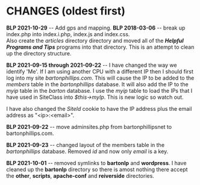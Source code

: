 # CHANGES (oldest first)
__BLP 2021-10-29__ -- Add gps and mapping.
__BLP 2018-03-06__ -- break up index.php into index.i.php, index.js and index.css.  
Also create the *articles* directory directory and moved all of the *__Helpful Programs and Tips__* 
programs into that directory. This is an attempt to clean up the directory structure.



__BLP 2021-09-15 through 2021-09-22__ -- I have changed the way we identify 'Me'. If I am using another CPU with a different IP then I should
first log into my site *bartonphillips.com*. This will cause the IP to be added to the *members* table in the *bartonphillips*
database. It will also add the IP to the *myip* table in the *barton* database. I use the *myip* table to load the IPs that I have
used in SiteClass into *$this->myIp*. This is new logic so watch out.

I have also changed the *SiteId* cookie to have the IP address plus the email address as "\<ip\>:\<email\>".

__BLP 2021-09-22__ -- move adminsites.php from bartonphillipsnet to bartonphillips.com.

__BLP 2021-09-23__ -- changed layout of the members table in the *bartonphillips* database. Removed *id* and now only *email* is a key.

__BLP 2021-10-01__ -- removed symlinks to __bartonlp__ and __wordpress__. I have cleaned up the __bartonlp__ directory so there is amost nothing there
accept the __other__, __scripts__, __apache-conf__ and __reiverside__ directories.